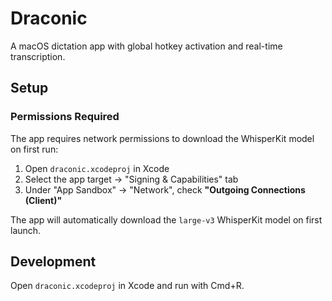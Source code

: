 # Draconic

A macOS dictation app with global hotkey activation and real-time transcription.

## Setup

### Permissions Required

The app requires network permissions to download the WhisperKit model on first run:

1. Open `draconic.xcodeproj` in Xcode
2. Select the app target → "Signing & Capabilities" tab
3. Under "App Sandbox" → "Network", check **"Outgoing Connections (Client)"**

The app will automatically download the `large-v3` WhisperKit model on first launch.

## Development

Open `draconic.xcodeproj` in Xcode and run with Cmd+R.